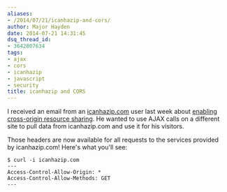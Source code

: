 ```yaml
---
aliases:
- /2014/07/21/icanhazip-and-cors/
author: Major Hayden
date: 2014-07-21 14:31:45
dsq_thread_id:
- 3642807634
tags:
- ajax
- cors
- icanhazip
- javascript
- security
title: icanhazip and CORS
---
```


I received an email from an [icanhazip.com][1] user last week about [enabling cross-origin resource sharing][2]. He wanted to use AJAX calls on a different site to pull data from icanhazip.com and use it for his visitors.

Those headers are now available for all requests to the services provided by icanhazip.com! Here's what you'll see:

```
$ curl -i icanhazip.com
---
Access-Control-Allow-Origin: *
Access-Control-Allow-Methods: GET
---
```


 [1]: /icanhazip-com-faq/ "icanhazip.com FAQ"
 [2]: http://enable-cors.org/index.html
